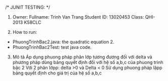 /* JUNIT TESTING: */


1. Owner:
Fullname: Trinh Van Trang
Student ID: 13020453
Class: QHI-2013 K58CLC

2. How to run:
- PhuongTrinhBac2.java: the quadratic equation 2.
- PhuongTrinhBac2Test: test java code.
3. Mô tả 
 Áp dụng phuong pháp phân lớp tương đương đối với delta và phương pháp dùng bảng quyết định đối với hệ số a,b,c của phuong trình bậc 2 
 Với 2 phân lớpp: delta >0 và Delta < 0
 Sử dụng phuong pháp lậpp bảng quyết định cho giá trị của hệ số a,b,c 
